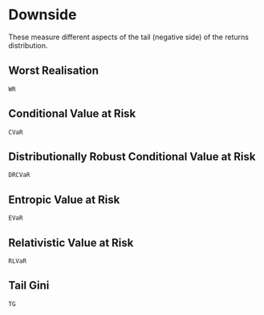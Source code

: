 # Downside

These measure different aspects of the tail (negative side) of the returns distribution.

## Worst Realisation

```@docs
WR
```

## Conditional Value at Risk

```@docs
CVaR
```

## Distributionally Robust Conditional Value at Risk

```@docs
DRCVaR
```

## Entropic Value at Risk

```@docs
EVaR
```

## Relativistic Value at Risk

```@docs
RLVaR
```

## Tail Gini

```@docs
TG
```

